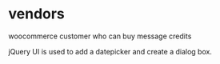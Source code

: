 # vendors
woocommerce customer who can buy message credits




jQuery UI is used to add a datepicker and create a dialog box.
